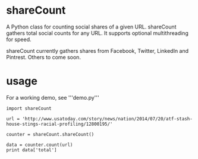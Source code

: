 shareCount
==========

A Python class for counting social shares of a given URL. shareCount gathers total social counts for any URL. It supports optional multithreading for speed.

shareCount currently gathers shares from Facebook, Twitter, LinkedIn and Pintrest. Others to come soon. 

usage
=====

For a working demo, see '''demo.py'''

```
import shareCount

url = 'http://www.usatoday.com/story/news/nation/2014/07/20/atf-stash-house-stings-racial-profiling/12800195/'

counter = shareCount.shareCount()

data = counter.count(url)
print data['total']
